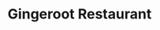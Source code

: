 ---
title: "Gingeroot Restaurant"
address: "Albany House, 73-75, Great Victoria St, Belfast, Co. Antrim BT2 7AF"
tel: "028 9031 3124"
county: "Antrim"
category: "Indian Restaurants"
type: "Content"
lat: "54.592354"
lng: "-5.934136"
---